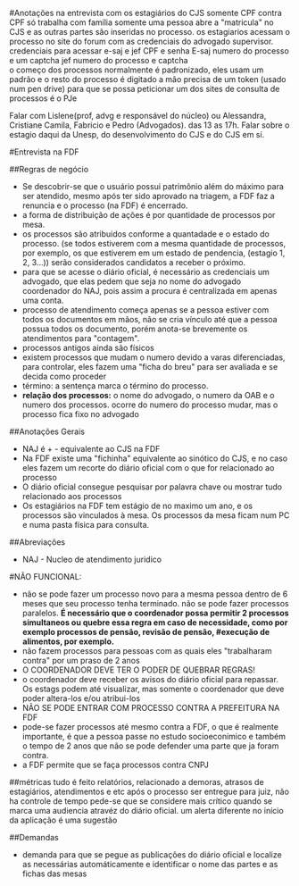 #Anotações na entrevista com os estagiários do CJS
	somente CPF contra CPF
	só trabalha com família
	somente uma pessoa abre a "matricula" no CJS e as outras partes são inseridas no processo.
	os estagiarios acessam o processo no site do forum com as credenciais do advogado supervisor. 
	credenciais para acessar e-saj e jef 
	CPF e senha
	E-saj numero do processo e um captcha
	jef numero do processo e captcha  
	o começo dos processos normalmente é padronizado, eles usam um padrão e o resto do processo é digitado a mão
	precisa de um token (usado num pen drive) para que se possa peticionar
	um dos sites de consulta de processos é o PJe
 
Falar com Lislene(prof, advg e responsável do núcleo) ou Alessandra, Cristiane Camila, Fabricio e Pedro (Advogados). das 13 as 17h. Falar sobre o estagio daqui da Unesp, do desenvolvimento do CJS e do CJS em sí.

#Entrevista na FDF

##Regras de negócio
* Se descobrir-se que o usuário possui patrimônio além do máximo para ser atendido, mesmo após ter sido aprovado na triagem, a FDF faz a renuncia e o processo (na FDF) é encerrado.
* a forma de distribuição de ações é por quantidade de processos por mesa.
* os processos são atribuidos conforme a quantadade e o estado do processo. (se todos estiverem com a mesma quantidade de processos, por exemplo, os que estiverem em um estado de pendencia, (estagio 1, 2, 3...)) serão considerados candidatos a receber o próximo.
* para que se acesse o diário oficial, é necessário as credenciais um advogado, que elas pedem que seja no nome do advogado coordenador do NAJ, pois assim a procura é centralizada em apenas uma conta.
* processo de atendimento começa apenas se a pessoa estiver com todos os documentos em mãos, não se cria vínculo até que a pessoa possua todos os documento, porém anota-se brevemente os atendimentos para "contagem".
* processos antigos ainda são físicos
* existem processos que mudam o numero devido a varas diferenciadas, para controlar, eles fazem uma "ficha do breu" para ser avaliada e se decida como proceder
* término: a sentença marca o término do processo.
* **relação dos processos:** o nome do advogado, o numero da OAB e o numero dos processos. ocorre do numero do processo mudar, mas o processo fica fixo no advogado



##Anotações Gerais
* NAJ é + - equivalente ao CJS na FDF
* Na FDF existe uma "fichinha" equivalente ao sinótico do CJS, e no caso eles fazem um recorte do diário oficial com o que for relacionado ao processo
* O diário oficial consegue pesquisar por palavra chave ou mostrar tudo relacionado aos processos
* Os estagiários na FDF tem estágio de no maximo um ano, e os processos são vinculados à mesa. Os processos da mesa ficam num PC e numa pasta física para consulta.

##Abreviações
* NAJ - Nucleo de atendimento juridico 


#NÃO FUNCIONAL:
* não se pode fazer um processo novo para a mesma pessoa dentro de 6 meses que seu processo tenha terminado. não se pode fazer processos paralelos. **É necessário que o coordenador possa permitir 2 processos simultaneos ou quebre essa regra em caso de necessidade, como por exemplo processos de pensão, revisão de pensão, #execução de alimentos, por exemplo.**
* não fazem processos para pessoas com as quais eles "trabalharam contra" por um praso de 2 anos
* O COORDENADOR DEVE TER O PODER DE QUEBRAR REGRAS!
* o coordenador deve receber os avisos do diário oficial para repassar. Os estags podem até visualizar, mas somente o coordenador que deve poder altera-los e/ou atribui-los
* NÃO SE PODE ENTRAR COM PROCESSO CONTRA A PREFEITURA NA FDF
* pode-se fazer processos até mesmo contra a FDF, o que é realmente importante, é que a pessoa passe no estudo socioeconimico e também o tempo de 2 anos que não se pode defender uma parte que ja foram contra.
* a FDF permite que se faça processos contra CNPJ


##métricas
tudo é feito relatórios, relacionado a demoras, atrasos de estagiários, atendimentos e etc
após o processo ser entregue para juiz, não ha controle de tempo
pede-se que se considere mais crítico quando se marca uma audiencia atravéz do diário oficial. um alerta diferente no início da aplicação é uma sugestão

##Demandas 
* demanda para que se pegue as publicações do diário oficial e localize as necessárias automáticamente e identificar o nome das partes e as fichas das mesas
